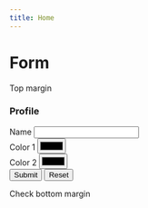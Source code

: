 ```yaml
---
title: Home
---
```

# Form

Top margin

<form prevent-default data-append>
<h3>Profile</h3>

<div>
  <label for="name">Name</label>
  <input type="text" id="name" name="name" required>
</div>

<div>
  <label for="color1">Color 1</label>
  <input type="color" id="color1" name="color1">
</div>

<div>
  <label for="color2">Color 2</label>
  <input type="color" id="color2" name="color2">
</div>

<!-- Button -->
<div>
  <input type="submit" value="Submit">
  <input type="reset" name="" value="Reset">
</div>

</form>

Check bottom margin